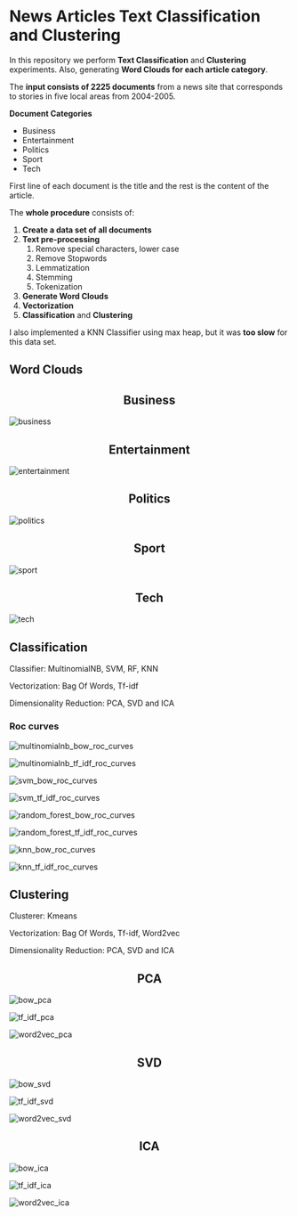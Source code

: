 # News Articles Text Classification and Clustering

In this repository we perform **Text Classification** and **Clustering** experiments. 
Also, generating **Word Clouds for each article category**.

The **input consists of 2225 documents** from a news site that corresponds to stories in five local areas 
from 2004-2005.

**Document Categories**
* Business
* Entertainment
* Politics
* Sport
* Tech

First line of each document is the title and the rest is the content of the article.

The **whole procedure** consists of:

1) **Create a data set of all documents**
2) **Text pre-processing**
   1) Remove special characters, lower case
   2) Remove Stopwords
   3) Lemmatization
   4) Stemming
   5) Tokenization
3) **Generate Word Clouds**
4) **Vectorization**
5) **Classification** and **Clustering**

I also implemented a KNN Classifier using max heap, but it was **too slow** for this data set.

## Word Clouds

<h2 align="center"> Business </h2>

![business](https://user-images.githubusercontent.com/48658768/90988571-6166b000-e59c-11ea-99ce-163762bb3b5e.png)

<h2 align="center"> Entertainment </h2>

![entertainment](https://user-images.githubusercontent.com/48658768/90988567-5d3a9280-e59c-11ea-922d-5982b57de1d0.png)

<h2 align="center"> Politics </h2>

![politics](https://user-images.githubusercontent.com/48658768/90988568-5e6bbf80-e59c-11ea-8cd2-998e29bdcef4.png)

<h2 align="center"> Sport </h2>

![sport](https://user-images.githubusercontent.com/48658768/90988569-5f9cec80-e59c-11ea-93a9-3957d0b4b9cb.png)

<h2 align="center"> Tech </h2>

![tech](https://user-images.githubusercontent.com/48658768/90988570-60358300-e59c-11ea-9871-097476f73eac.png)

## Classification

Classifier: MultinomialNB, SVM, RF, KNN

Vectorization: Bag Of Words, Tf-idf

Dimensionality Reduction: PCA, SVD and ICA

### Roc curves

![multinomialnb_bow_roc_curves](https://user-images.githubusercontent.com/48658768/90987463-d97ca800-e593-11ea-8089-949a30320437.png)

![multinomialnb_tf_idf_roc_curves](https://user-images.githubusercontent.com/48658768/90987464-da153e80-e593-11ea-909d-164624f3d1e8.png)

![svm_bow_roc_curves](https://user-images.githubusercontent.com/48658768/90987468-daadd500-e593-11ea-8128-756ee918aa29.png)

![svm_tf_idf_roc_curves](https://user-images.githubusercontent.com/48658768/90987469-db466b80-e593-11ea-8971-798d4cc917e7.png)

![random_forest_bow_roc_curves](https://user-images.githubusercontent.com/48658768/90987465-da153e80-e593-11ea-93a4-3e1b46599197.png)

![random_forest_tf_idf_roc_curves](https://user-images.githubusercontent.com/48658768/90987467-daadd500-e593-11ea-86cf-d6d6c31adce9.png)

![knn_bow_roc_curves](https://user-images.githubusercontent.com/48658768/90987470-db466b80-e593-11ea-93c3-ecead0cbc5f3.png)

![knn_tf_idf_roc_curves](https://user-images.githubusercontent.com/48658768/90987471-dbdf0200-e593-11ea-9988-7d66cbdb2eb4.png)

### 

## Clustering

Clusterer: Kmeans

Vectorization: Bag Of Words, Tf-idf, Word2vec

Dimensionality Reduction: PCA, SVD and ICA

<h2 align="center"> PCA </h2>

![bow_pca](https://user-images.githubusercontent.com/48658768/90987319-b6052d80-e592-11ea-8fe6-49b92914a284.png)

![tf_idf_pca](https://user-images.githubusercontent.com/48658768/90987322-b7cef100-e592-11ea-912a-5e68ca6c2a7e.png)

![word2vec_pca](https://user-images.githubusercontent.com/48658768/90987325-b9001e00-e592-11ea-9a85-d959e52668f3.png)

<h2 align="center"> SVD </h2>

![bow_svd](https://user-images.githubusercontent.com/48658768/90987320-b7365a80-e592-11ea-9340-1db8ca452ac5.png)

![tf_idf_svd](https://user-images.githubusercontent.com/48658768/90987323-b7cef100-e592-11ea-84e1-cd0086a1c2b9.png)

![word2vec_svd](https://user-images.githubusercontent.com/48658768/90987326-b9001e00-e592-11ea-99d2-3547509550a8.png)

<h2 align="center"> ICA </h2>

![bow_ica](https://user-images.githubusercontent.com/48658768/90987328-b998b480-e592-11ea-8b01-c858bf3e1d83.png)

![tf_idf_ica](https://user-images.githubusercontent.com/48658768/90987321-b7365a80-e592-11ea-8a9a-6a2f22428970.png)

![word2vec_ica](https://user-images.githubusercontent.com/48658768/90987324-b8678780-e592-11ea-8029-1b86b9ba202d.png)